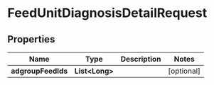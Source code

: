 

# FeedUnitDiagnosisDetailRequest


## Properties

Name | Type | Description | Notes
------------ | ------------- | ------------- | -------------
**adgroupFeedIds** | **List&lt;Long&gt;** |  |  [optional]



